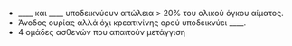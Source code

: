 * ____ και ____ υποδεικνύουν απώλεια > 20% του ολικού όγκου αίματος. 
* Άνοδος ουρίας αλλά όχι κρεατινίνης ορού  υποδεικνύει ____. 
* 4 ομάδες ασθενών που απαιτούν μετάγγιση 